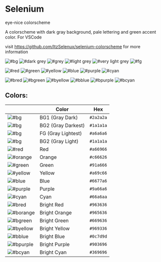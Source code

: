 # Selenium
 eye-nice colorscheme

A colorscheme with dark gray background, pale lettering and green accent color. For VSCode

visit https://github.com/ItzSelenux/selenium-colorscheme for more information

![#bg](https://via.placeholder.com/15/1a1a1a/000000?text=+)
![#dark grey](https://via.placeholder.com/15/2a2a2a/000000?text=+)
![#grey](https://via.placeholder.com/15/3a3a3a/000000?text=+)
![#light grey](https://via.placeholder.com/15/666666/000000?text=+)
![#very light grey](https://via.placeholder.com/15/999999/000000?text=+)
![#fg](https://via.placeholder.com/15/a6a6a6/000000?text=+)

![#red](https://via.placeholder.com/15/a66966/000000?text=+)
![#green](https://via.placeholder.com/15/91a666/000000?text=+)
![#yellow](https://via.placeholder.com/15/a69c66/000000?text=+)
![#blue](https://via.placeholder.com/15/6677a6/000000?text=+)
![#purple](https://via.placeholder.com/15/9a66a6/000000?text=+)
![#cyan](https://via.placeholder.com/15/66a6aa/000000?text=+)

![#bred](https://via.placeholder.com/15/963636/000000?text=+)
![#bgreen](https://via.placeholder.com/15/669636/000000?text=+)
![#byellow](https://via.placeholder.com/15/969336/000000?text=+)
![#bblue](https://via.placeholder.com/15/363996/000000?text=+)
![#bpurple](https://via.placeholder.com/15/903696/000000?text=+)
![#bcyan](https://via.placeholder.com/15/369696/000000?text=+)

## Colors:


|          | Color  | Hex |
|------------------|------------|-----------|
| ![#bg](https://via.placeholder.com/15/2a2a2a/000000?text=+) | BG1 (Gray Dark)     | `#2a2a2a`  |
| ![#bg](https://via.placeholder.com/15/1a1a1a/000000?text=+) | BG2 (Gray Darkest)  | `#1a1a1a`  |
| ![#bg](https://via.placeholder.com/15/a6a6a6/000000?text=+) | FG (Gray Lightest)     | `#a6a6a6`  |
| ![#bg](https://via.placeholder.com/15/666666/000000?text=+) | BG2 (Gray Light) | `#1a1a1a`  |
| ![#red](https://via.placeholder.com/15/a66966/000000?text=+) | Red        | `#a66966`  |
| ![#orange](https://via.placeholder.com/15/c66626/000000?text=+) | Orange        | `#c66626`  |
| ![#green](https://via.placeholder.com/15/91a666/000000?text=+) | Green      | `#91a666`  |
| ![#yellow](https://via.placeholder.com/15/a69c66/000000?text=+) | Yellow     | `#a69c66`  |
| ![#blue](https://via.placeholder.com/15/6677a6/000000?text=+) | Blue       | `#6677a6`  |
| ![#purple](https://via.placeholder.com/15/9a66a6/000000?text=+) | Purple     | `#9a66a6`  |
| ![#cyan](https://via.placeholder.com/15/66a6aa/000000?text=+) | Cyan       | `#66a6aa`  |
| ![#bred](https://via.placeholder.com/15/963636/000000?text=+) | Bright Red | `#963636`  |
| ![#borange](https://via.placeholder.com/15/965636/000000?text=+) | Bright Orange | `#965636`  |
| ![#bgreen](https://via.placeholder.com/15/669636/000000?text=+) | Bright Green | `#669636` |
| ![#byellow](https://via.placeholder.com/15/969336/000000?text=+) | Bright Yellow | `#969336` |
| ![#bblue](https://via.placeholder.com/15/0c7d9d/000000?text=+) | Bright Blue | `#0c7d9d` |
| ![#bpurple](https://via.placeholder.com/15/903696/000000?text=+) | Bright Purple | `#903696` |
| ![#bcyan](https://via.placeholder.com/15/369696/000000?text=+) | Bright Cyan | `#369696` |

